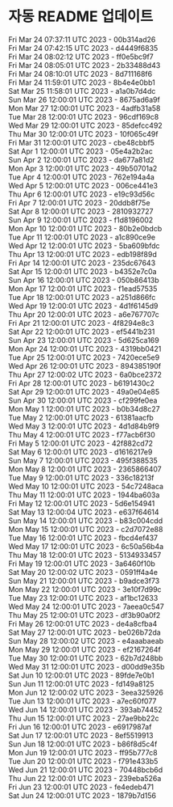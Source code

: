 # 자동 README 업데이트

Fri Mar 24 07:37:11 UTC 2023 - 00b314ad26 <br/>
Fri Mar 24 07:42:15 UTC 2023 - d4449f6835 <br/>
Fri Mar 24 08:02:12 UTC 2023 - ff0e5bc9f7 <br/>
Fri Mar 24 08:05:01 UTC 2023 - 2b33488d43 <br/>
Fri Mar 24 08:10:01 UTC 2023 - 8d711168f6 <br/>
Fri Mar 24 11:59:01 UTC 2023 - 8b4e4e0bb1 <br/>
Sat Mar 25 11:58:01 UTC 2023 - a1a0b7d4dc <br/>
Sun Mar 26 12:00:01 UTC 2023 - 8675ad6a9f <br/>
Mon Mar 27 12:00:01 UTC 2023 - 4adfb31a58 <br/>
Tue Mar 28 12:00:01 UTC 2023 - 96cdf169c8 <br/>
Wed Mar 29 12:00:01 UTC 2023 - 85defcc492 <br/>
Thu Mar 30 12:00:01 UTC 2023 - 10f065c49f <br/>
Fri Mar 31 12:00:01 UTC 2023 - cbe48cbbf5 <br/>
Sat Apr  1 12:00:01 UTC 2023 - 05e4a2b2ac <br/>
Sun Apr  2 12:00:01 UTC 2023 - da677a81d2 <br/>
Mon Apr  3 12:00:01 UTC 2023 - 49b50701a2 <br/>
Tue Apr  4 12:00:01 UTC 2023 - 762e194a4a <br/>
Wed Apr  5 12:00:01 UTC 2023 - 006ce441e3 <br/>
Thu Apr  6 12:00:01 UTC 2023 - e19c93d56c <br/>
Fri Apr  7 12:00:01 UTC 2023 - 20ddb8f75e <br/>
Sat Apr  8 12:00:01 UTC 2023 - 2810932727 <br/>
Sun Apr  9 12:00:01 UTC 2023 - f1d8196002 <br/>
Mon Apr 10 12:00:01 UTC 2023 - 80b2e0bdcb <br/>
Tue Apr 11 12:00:01 UTC 2023 - a1c890ce9e <br/>
Wed Apr 12 12:00:01 UTC 2023 - 5ba609bfdc <br/>
Thu Apr 13 12:00:01 UTC 2023 - edb198f89d <br/>
Fri Apr 14 12:00:01 UTC 2023 - 235dc67643 <br/>
Sat Apr 15 12:00:01 UTC 2023 - b4352e7c0a <br/>
Sun Apr 16 12:00:01 UTC 2023 - 050b86413b <br/>
Mon Apr 17 12:00:01 UTC 2023 - f1ead57535 <br/>
Tue Apr 18 12:00:01 UTC 2023 - a251d866fc <br/>
Wed Apr 19 12:00:01 UTC 2023 - 4d1f6145d9 <br/>
Thu Apr 20 12:00:01 UTC 2023 - a6e767707c <br/>
Fri Apr 21 12:00:01 UTC 2023 - 4f8294e8c3 <br/>
Sat Apr 22 12:00:01 UTC 2023 - ef5441b231 <br/>
Sun Apr 23 12:00:01 UTC 2023 - 5d625ca169 <br/>
Mon Apr 24 12:00:01 UTC 2023 - 4319bb0421 <br/>
Tue Apr 25 12:00:01 UTC 2023 - 7420ece5e9 <br/>
Wed Apr 26 12:00:01 UTC 2023 - 894385190f <br/>
Thu Apr 27 12:00:02 UTC 2023 - 6a0bce2372 <br/>
Fri Apr 28 12:00:01 UTC 2023 - b6191430c2 <br/>
Sat Apr 29 12:00:01 UTC 2023 - 49a0e04e85 <br/>
Sun Apr 30 12:00:01 UTC 2023 - cf299fe0ea <br/>
Mon May  1 12:00:01 UTC 2023 - b0b34d8c27 <br/>
Tue May  2 12:00:01 UTC 2023 - 61381aacfb <br/>
Wed May  3 12:00:01 UTC 2023 - 4d1d84b9f9 <br/>
Thu May  4 12:00:01 UTC 2023 - f77acb6f30 <br/>
Fri May  5 12:00:01 UTC 2023 - 42f882cd72 <br/>
Sat May  6 12:00:01 UTC 2023 - d1616217e9 <br/>
Sun May  7 12:00:01 UTC 2023 - 495f388535 <br/>
Mon May  8 12:00:01 UTC 2023 - 2365866407 <br/>
Tue May  9 12:00:01 UTC 2023 - 336c18213f <br/>
Wed May 10 12:00:01 UTC 2023 - 54c7248aca <br/>
Thu May 11 12:00:01 UTC 2023 - 1944ba603a <br/>
Fri May 12 12:00:01 UTC 2023 - 5d6e154941 <br/>
Sat May 13 12:00:04 UTC 2023 - e637f64614 <br/>
Sun May 14 12:00:01 UTC 2023 - b83c004cdd <br/>
Mon May 15 12:00:01 UTC 2023 - c2d7072e88 <br/>
Tue May 16 12:00:01 UTC 2023 - fbcd4ef437 <br/>
Wed May 17 12:00:01 UTC 2023 - 6c50a56b4a <br/>
Thu May 18 12:00:01 UTC 2023 - 5134933457 <br/>
Fri May 19 12:00:01 UTC 2023 - 3a6460f10b <br/>
Sat May 20 12:00:02 UTC 2023 - 0591ff4a4e <br/>
Sun May 21 12:00:01 UTC 2023 - b9adce3f73 <br/>
Mon May 22 12:00:01 UTC 2023 - 3e10f7d99c <br/>
Tue May 23 12:00:01 UTC 2023 - af1bc12633 <br/>
Wed May 24 12:00:01 UTC 2023 - 7aeea0c547 <br/>
Thu May 25 12:00:01 UTC 2023 - df3b90a0f2 <br/>
Fri May 26 12:00:01 UTC 2023 - de4a8cfba4 <br/>
Sat May 27 12:00:01 UTC 2023 - be026b72da <br/>
Sun May 28 12:00:02 UTC 2023 - e4aaabaeab <br/>
Mon May 29 12:00:01 UTC 2023 - ef2167264f <br/>
Tue May 30 12:00:01 UTC 2023 - 62b7d248bb <br/>
Wed May 31 12:00:01 UTC 2023 - d00dd9e35b <br/>
Sat Jun 10 12:00:01 UTC 2023 - 89fde7e0b1 <br/>
Sun Jun 11 12:00:01 UTC 2023 - fd149a8125 <br/>
Mon Jun 12 12:00:02 UTC 2023 - 3eea325926 <br/>
Tue Jun 13 12:00:01 UTC 2023 - a7ec60f077 <br/>
Wed Jun 14 12:00:01 UTC 2023 - 393ab74452 <br/>
Thu Jun 15 12:00:01 UTC 2023 - 27ae9bb22c <br/>
Fri Jun 16 12:00:01 UTC 2023 - e6917987af <br/>
Sat Jun 17 12:00:01 UTC 2023 - 8ef5519913 <br/>
Sun Jun 18 12:00:01 UTC 2023 - b86f8d5c4f <br/>
Mon Jun 19 12:00:01 UTC 2023 - ff95b777c8 <br/>
Tue Jun 20 12:00:01 UTC 2023 - f791e433b5 <br/>
Wed Jun 21 12:00:01 UTC 2023 - 70448bcb6d <br/>
Thu Jun 22 12:00:01 UTC 2023 - 239eba526a <br/>
Fri Jun 23 12:00:01 UTC 2023 - fe4edeb471 <br/>
Sat Jun 24 12:00:01 UTC 2023 - 1879b7d156 <br/>
